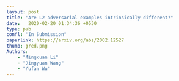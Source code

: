 ```yaml
---
layout: post
title: "Are L2 adversarial examples intrinsically different?"
date:   2020-02-20 01:34:36 +0530
type: pub
confl: "In Submission"
paperlink: https://arxiv.org/abs/2002.12527
thumb: gred.png
Authors: 
    - "Mingxuan Li"
    - "Jingyuan Wang" 
    - "Yufan Wu"
---
```

